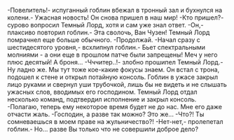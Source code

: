   -Повелитель!- испуганный гоблин вбежал в тронный зал и бухнулся на колени.- Ужасная новость! Он снова пришел в наш мир!
-Кто пришел?- сурово вопросил Темный Лорд, хотя и сам уже знал ответ.
-Он,- плаксиво повторил гоблин.- Эта сволочь, Ван Чузен!
Темный Лорд помрачнел еще больше обычного.
-Продолжай.
-Начал сразу с шестидесятого уровня,- всхлипнул гоблин.- Бьет спектральными молниями - а они еще в прошлом патче были запрещены! Меч у него плюс десятый! А броня...
-Чччитер..!- злобно прошипел Темный Лорд.- Ну ладно же. Мы тут тоже кое-какие фокусы знаем.
Он встал с трона, подошел к стене и открыл потайную консоль. Гоблин в ужасе закрыл лицо руками и свернул уши трубочкой, лишь бы не видеть и не слышать ужасных слов, вводимых его господином.
Темный Лорд отдал несколько команд, подтвердил исполнение и закрыл консоль.
-Полагаю, теперь ему некоторое время будет не до нас. Мне его даже отчасти жаль.
-Господин, а разве так можно? Это же...
-Что?! Ты сомневаешься в моем праве на жульничество?!
-Нет-нет,- пролепетал гоблин.- Но... разве Вы только что не совершили доброе дело?    